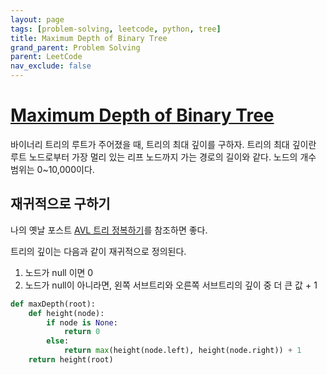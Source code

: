 ```yaml
---
layout: page
tags: [problem-solving, leetcode, python, tree]
title: Maximum Depth of Binary Tree
grand_parent: Problem Solving
parent: LeetCode
nav_exclude: false
---
```


# [Maximum Depth of Binary Tree](https://leetcode.com/problems/maximum-depth-of-binary-tree/)

 바이너리 트리의 루트가 주어졌을 때, 트리의 최대 깊이를 구하자. 트리의
 최대 깊이란 루트 노드로부터 가장 멀리 있는 리프 노드까지 가는 경로의
 길이와 같다. 노드의 개수 범위는 0~10,000이다.


## 재귀적으로 구하기

 나의 옛날 포스트 [AVL 트리 정복하기](/avl-tree)를 참조하면 좋다.

 트리의 깊이는 다음과 같이 재귀적으로 정의된다.
 1. 노드가 null 이면 0
 2. 노드가 null이 아니라면, 왼쪽 서브트리와 오른쪽 서브트리의 깊이 중
    더 큰 값 + 1

```python
def maxDepth(root):
    def height(node):
        if node is None:
            return 0
        else:
            return max(height(node.left), height(node.right)) + 1
    return height(root)
```
